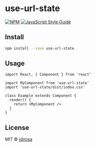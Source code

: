 # use-url-state

> 

[![NPM](https://img.shields.io/npm/v/use-url-state.svg)](https://www.npmjs.com/package/use-url-state) [![JavaScript Style Guide](https://img.shields.io/badge/code_style-standard-brightgreen.svg)](https://standardjs.com)

## Install

```bash
npm install --save use-url-state
```

## Usage

```tsx
import React, { Component } from 'react'

import MyComponent from 'use-url-state'
import 'use-url-state/dist/index.css'

class Example extends Component {
  render() {
    return <MyComponent />
  }
}
```

## License

MIT © [jdirosa](https://github.com/jdirosa)
